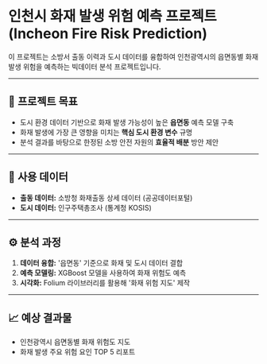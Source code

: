 # 인천시 화재 발생 위험 예측 프로젝트 (Incheon Fire Risk Prediction)

이 프로젝트는 소방서 출동 이력과 도시 데이터를 융합하여 인천광역시의 읍면동별 화재 발생 위험을 예측하는 빅데이터 분석 프로젝트입니다.

---
## 🎯 프로젝트 목표
- 도시 환경 데이터 기반으로 화재 발생 가능성이 높은 **읍면동** 예측 모델 구축
- 화재 발생에 가장 큰 영향을 미치는 **핵심 도시 환경 변수** 규명
- 분석 결과를 바탕으로 한정된 소방 안전 자원의 **효율적 배분** 방안 제안

---
## 📂 사용 데이터
- **출동 데이터:** 소방청 화재출동 상세 데이터 (공공데이터포털)
- **도시 데이터:** 인구주택총조사 (통계청 KOSIS)

---
## ⚙️ 분석 과정
1.  **데이터 융합:** '읍면동' 기준으로 화재 및 도시 데이터 결합
2.  **예측 모델링:** XGBoost 모델을 사용하여 화재 위험도 예측
3.  **시각화:** Folium 라이브러리를 활용해 '화재 위험 지도' 제작

---
## 📈 예상 결과물
- 인천광역시 읍면동별 화재 위험도 지도
- 화재 발생 주요 위험 요인 TOP 5 리포트
